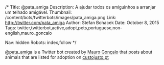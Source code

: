 /*
Title: @pata_amiga
Description: A ajudar todos os amiguinhos a arranjar um telhado amigável.
Thumbnail: /content/bots/twitterbots/images/pata_amiga.png
Link: http://twitter.com/pata_amiga
Author: Stefan Bohacek
Date: October 8, 2015
Tags: twitter,twitterbot,active,adopt,pets,portuguese,non-english,mauro_goncalo

Nav: hidden
Robots: index,follow
*/

[@pata_amiga](https://twitter.com/pata_amiga) is a Twitter bot created by [Mauro Gonçalo](https://twitter.com/mauro_goncalo) that posts about animals that are listed for adoption on [custojusto.pt](http://www.custojusto.pt/) 
